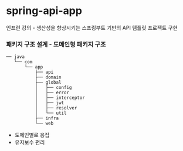 # spring-api-app
인프런 강의 - 생산성을 향상시키는 스프링부트 기반의 API 템플릿 프로젝트 구현


### 패키지 구조 설계 - 도메인형 패키지 구조
```
── java
   └── com
       └── app
           ├── api
           ├── domain
           ├── global
           │   ├── config
           │   ├── error
           │   ├── interceptor
           │   ├── jwt
           │   ├── resolver
           │   └── util
           ├── infra
           └── web

```

- 도메인별로 응집
- 유지보수 편리

